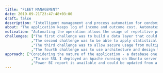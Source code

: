 ```yaml
---
title: "FLEET MANAGEMENT"
date: 2019-09-21T23:47:48+03:00
draft: false
description: "Intelligent management and process automation for condominia in the republic of Bulgaria."
about: "The application keeps log of income and outcome cost. Automates budgeting. Post and distribute messages accros different roles within homeonewners assossiation. Facilitates trhe management of the homeowners book and decisions log. The analytical module provides prediction based on historical data."
motivation: "Automating the operation allows the usage of repetitive processes, good practices, and the collection of data that can be used for business inteligence or data mining."
challenges: ["The first challenge was to build a data layer that could be used for statistical analysis of data."
            ,"The second challenge was to be able to apply statistical analysis on the whole dataset while retaining each user's data private."
            ,"The third challenge was to allow secure usage from multiple users on desktops and mobile devices."
            ,"The fourth challenge was to use architecture and design that allow changes."]
approach: ["Considering the nature of the application - a database one, I decided to use the Oracle 11g XE that comes with a preinstalled APEX and a web server, that unfortunately requires a license to use SSL."
            ,"To use SSL I deployed an Apache running on Ubuntu server 16.04, that acts as a reverse proxy and SSL offloader. The certificate was obtained from Let's Encrypt."
            ,"Power BI report is available and could be updated from a reporting server, while the later is feed from the application database."]
---
```


